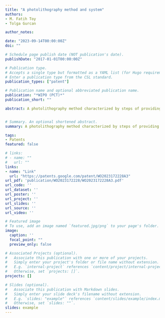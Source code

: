 ```yaml
---
title: "A photolithography method and system"
authors:
- M. Fatih Toy
- Tolga Gurcan

author_notes:

date: "2023-09-14T00:00:00Z"
doi: ""

# Schedule page publish date (NOT publication's date).
publishDate: "2017-01-01T00:00:00Z"

# Publication type.
# Accepts a single type but formatted as a YAML list (for Hugo requirements).
# Enter a publication type from the CSL standard.
publication_types: ["patent"]

# Publication name and optional abbreviated publication name.
publication: "*WIPO (PCT)*"
publication_short: ""

abstract: A photolithography method characterized by steps of providing a target phase, transmitting a beam from an EM radiation source (9) to a spatial light modulator (3) and the beam reflected from the spatial light modulator (3) to a sample (5), dividing a beam provided by a light source (10) into two as an object wave (7) and a reference wave (8) and transmitting the object wave (7) to the sample (5), merging and sending the object wave (7) went through the sample (5) and the reference wave (8) to an image receiving element (1) and obtaining a phase image, comparing the phase image and the target phase and the quantizing the phase image to create a new image for the spatial light modulator (3), if a difference between the phase image and the target phase is above a predetermined value.


# Summary. An optional shortened abstract.
summary: A photolithography method characterized by steps of providing a target phase, transmitting a beam from an EM radiation source (9) to a spatial light modulator (3) and the beam reflected from the spatial light modulator (3) to a sample (5), dividing a beam provided by a light source (10) into two as an object wave (7) and a reference wave (8) and transmitting the object wave (7) to the sample (5), merging and sending the object wave (7) went through the sample (5) and the reference wave (8) to an image receiving element (1) and obtaining a phase image, comparing the phase image and the target phase and the quantizing the phase image to create a new image for the spatial light modulator (3), if a difference between the phase image and the target phase is above a predetermined value.

tags:
- Patents
featured: false

# links:
# - name: ""
#   url: ""
links:
- name: "Link"
  url: "https://patents.google.com/patent/WO2023172228A3"
url_pdf: 'publication/WO2023172228/WO2023172228A3.pdf'
url_code: ''
url_dataset: ''
url_poster: ''
url_project: ''
url_slides: ''
url_source: ''
url_video: ''

# Featured image
# To use, add an image named `featured.jpg/png` to your page's folder. 
image:
  caption: ''
  focal_point: ""
  preview_only: false

# Associated Projects (optional).
#   Associate this publication with one or more of your projects.
#   Simply enter your project's folder or file name without extension.
#   E.g. `internal-project` references `content/project/internal-project/index.md`.
#   Otherwise, set `projects: []`.
projects: []

# Slides (optional).
#   Associate this publication with Markdown slides.
#   Simply enter your slide deck's filename without extension.
#   E.g. `slides: "example"` references `content/slides/example/index.md`.
#   Otherwise, set `slides: ""`.
slides: example
---
```



